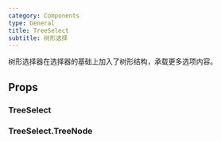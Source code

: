 ```yaml
---
category: Components
type: General
title: TreeSelect
subtitle: 树形选择
---
```


树形选择器在选择器的基础上加入了树形结构，承载更多选项内容。

## Props
### TreeSelect
### TreeSelect.TreeNode